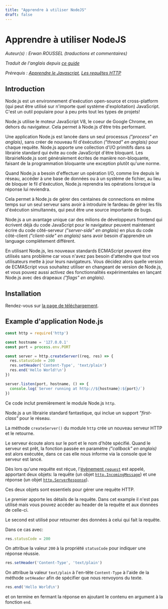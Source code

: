 ```yaml
---
title: "Apprendre à utiliser NodeJS"
draft: false
---
```

# Apprendre à utiliser NodeJS

*Auteur(s) : Erwan ROUSSEL (traductions et commentaires)*

*Traduit de l'anglais depuis [ce guide](https://nodejs.dev)*

*Prérequis : [Apprendre le Javascript](https://developer.mozilla.org/fr/docs/Web/JavaScript/Guide), [Les requêtes HTTP](https://developer.mozilla.org/fr/docs/Web/HTTP/Aper%C3%A7u)*

## Introduction

Node.js est un environnement d'exécution open-source et cross-platform (qui peut être utilisé sur n'importe quel système d'exploitation) JavaScript. C'est un outil populaire pour à peu près tout les types de projets!

Node.js utilise le moteur JavaScript V8, le coeur de Google Chrome, en dehors du navigateur. Cela permet à Node.js d'être très performant.

Une application Node.js est lancée dans un seul processus *("process" en anglais)*, sans créer de nouveau fil d'éxécution *("thread" en anglais)* pour chaque requête. Node.js apporte une collection d'I/O primitifs dans sa librairie standard qui évite au code JavaScript d'être bloquant. Les librairieNode.js sont généralement écrites de manière non-bloquante, faisant de la programmation bloquante une exception plutôt qu'une norme.

Quand Node.js a besoin d'effectuer un opération I/O, comme lire depuis le réseau, accéder à une base de données ou à un système de fichier,  au lieu de bloquer le fil d'éxécution, Node.js reprendra les opérations lorsque la réponse lui reviendra.

Cela permet à Node.js de gérer des centaines de connections en même temps sur un seul serveur sans avoir à introduire le fardeau de gérer les fils d'éxécution simultannés, qui peut être une source importante de bugs.

Node.js a un avantage unique car des milions de développeurs frontend qui écrivent déjà du code JavaScript pour le navigateur peuvent maintenant écrire du code côté-serveur *("server-side" en anglais)* en plus du code côté-client *("client-side" en anglais)* sans avoir besoin d'apprendre un language complétement différent.

En utilisant Node.js, les nouveaux standards ECMAScript peuvent être utilisés sans problème car vous n'avez pas besoin d'attendre que tout vos utilisateurs mette à jour leurs navigateurs. Vous décidez alors quelle version de ECMAScript vous souhaitez utiliser en changeant de version de Node.js, et vous pouvez aussi activez des fonctionnalités expérimentales en lançant Node.js avec des drapeaux *("flags" en anglais)*.

## Installation

Rendez-vous sur [la page de téléchargement](https://nodejs.org/fr/download/).
## Example d'application Node.js

```js
const http = require('http')

const hostname = '127.0.0.1'
const port = process.env.PORT

const server = http.createServer((req, res) => {
  res.statusCode = 200
  res.setHeader('Content-Type', 'text/plain')
  res.end('Hello World!\n')
})

server.listen(port, hostname, () => {
  console.log(`Server running at http://${hostname}:${port}/`)
})
```

Ce code inclut premièrement le module Node.js `http`.

Node.js a un librairie standard fantastique, qui inclue un support *"first-class"* pour le réseau.

La méthode `createServer()` du module `http` crée un nouveau  serveur HTTP et le retourne.

Le serveur écoute alors sur le port et le nom d'hôte spécifié. Quand le serveur est prêt, la fonction passée en paramètre *("callback" en anglais)* est alors exécutée, dans ce cas elle nous informe via la console que le serveur est lancé.

Dès lors qu'une requête est réçue, l'[évènement `request`](https://nodejs.org/api/http.html#http_event_request) est appelé, apportant deux objets: la requête (un objet [`http.IncomingMessage`](https://nodejs.org/api/http.html#http_class_http_incomingmessage)) et une réponse (un objet [`http.ServerResponse`](https://nodejs.org/api/http.html#http_class_http_serverresponse)).

Ces deux objets sont essentiels pour gérer une requête HTTP.

Le premier apporte les détails de la requête. Dans cet example il n'est pas utilisé mais vous pouvez accéder au header de la requête et aux données de celle-ci.

Le second est utilisé pour retourner des données à celui qui fait la requête.

Dans ce cas avec:

```js
res.statusCode = 200
```

On attribue la valeur `200` à la propriété `statusCode` pour indiquer une réponse réussie.

```js
res.setHeader('Content-Type', 'text/plain')
```

On attribue la valeur `text/plain` à l'en-tête `Content-Type` à l'aide de la méthode `setHeader` afin de spécifier que nous renvoyons du texte.

```js
res.end('Hello World\n')
```

et on termine en fermant la réponse en ajoutant le contenu en argument à la fonction `end`.
